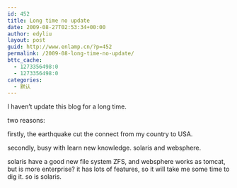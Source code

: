 ```yaml
---
id: 452
title: Long time no update
date: 2009-08-27T02:53:34+00:00
author: edyliu
layout: post
guid: http://www.enlamp.cn/?p=452
permalink: /2009-08-long-time-no-update/
bttc_cache:
  - 1273356498:0
  - 1273356498:0
categories:
  - 默认
---
```

I haven&#8217;t update this blog for a long time.

two reasons:
  
firstly, the earthquake cut the connect from my country to USA.
  
secondly, busy with learn new knowledge. solaris and websphere.

solaris have a good new file system ZFS, and websphere works as tomcat, but is more enterprise? it has lots of features, so it will take me some time to dig it. so is solaris.